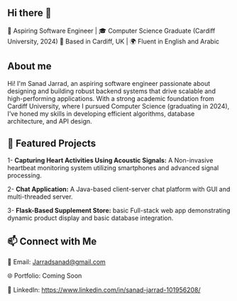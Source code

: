 ## Hi there 👋
🚀 Aspiring Software Engineer | 🎓 Computer Science Graduate (Cardiff University, 2024)
📍 Based in Cardiff, UK | 🌍 Fluent in English and Arabic

## About me 
Hi! I'm Sanad Jarrad, an aspiring software engineer passionate about designing and building robust backend systems that drive scalable and high-performing applications. With a strong academic foundation from Cardiff University, where I pursued Computer Science (graduating in 2024), I’ve honed my skills in developing efficient algorithms, database architecture, and API design. 

## 🌟 Featured Projects

1- **Capturing Heart Activities Using Acoustic Signals:** A Non-invasive heartbeat monitoring system utilizing smartphones and advanced signal processing.

2- **Chat Application:** A Java-based client-server chat platform with GUI and multi-threaded server.

3- **Flask-Based Supplement Store:** basic Full-stack web app demonstrating dynamic product display and basic database integration.

## 📫 Connect with Me

📧 Email: Jarradsanad@gmail.com 

🌐 Portfolio: Coming Soon

💼 LinkedIn: https://www.linkedin.com/in/sanad-jarrad-101956208/

<!--
**Sanadjarrad/Sanadjarrad** is a ✨ _special_ ✨ repository because its `README.md` (this file) appears on your GitHub profile.

Here are some ideas to get you started:

- 🔭 I’m currently working on ...
- 🌱 I’m currently learning ...
- 👯 I’m looking to collaborate on ...
- 🤔 I’m looking for help with ...
- 💬 Ask me about ...
- 📫 How to reach me: ...
- 😄 Pronouns: ...
- ⚡ Fun fact: ...
-->
